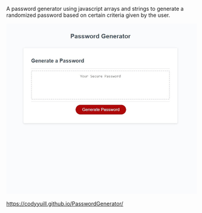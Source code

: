 A password generator using javascript arrays and strings to generate a randomized password 
based on certain criteria given by the user. 

![screenshot](assets/screenshot.jpg)

https://codyyuill.github.io/PasswordGenerator/